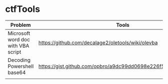 # ctfTools

| Problem                            | Tools                                             |
|------------------------------------|---------------------------------------------------|
| Microsoft word doc with VBA script | https://github.com/decalage2/oletools/wiki/olevba |
| Decoding Powershell base64         | https://gist.github.com/opbro/a9dc99dd0698e226f516ac23f061c88c |
|                                    |                                                   |
